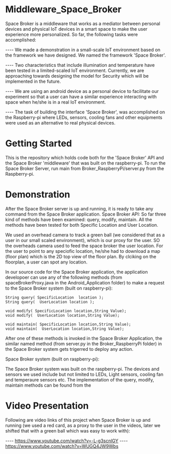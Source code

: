 # Middleware_Space_Broker

Space Broker is a middleware that  works as a mediator between personal devices and physical IoT devices in a smart space to make the user experience more personalized. So far, the following tasks were accomplished:

---- We made a demonstration in a small-scale IoT environment based on the framework we have designed. We named the framework 'Space Broker'.

---- Two characteristics that include illumination and temperature have been tested in a limited-scaled IoT environment. 
Currently, we are approaching towards designing the model for Security which will be implemented in the future.

---- We are using an android device as a personal device to facilitate our experiment so that a user can have a similar experience interacting with space when he/she is in a real IoT environment. 

---- The task of building the interface 'Space Broker', was accomplished on the Raspberry-pi where LEDs, sensors, cooling fans and other equipments were used as an alternative to 
real physical devices.

# Getting Started

This is the repository which holds code both for the 'Space Broker' API and the Space Broker 'middleware' that was built on the raspberry-pi. 
To run the Space Broker Server, run main from Broker_RaspberryPi/server.py from the Raspberry-pi.

# Demonstration

After the Space Broker server is up and running, it is ready to take any command from the Space Broker application.
Space Broker API:
So far three kind of methods have been examined: query, modify, maintain. All the methods have been tested for both Specific Location and User Location. 

We used an overhead camera to track a green ball (we considered that as a user in our small scaled environment), which is our proxy for the user. SO the overheads camera used to feed the space broker the user location. For the user to point to any speciofic location, he/she had to download a map (floor plan) which is the 2D top view of the floor plan. By clciking on the floorplan, a user can spot any location.

In our source code for the Space Broker application, the application developoer can use any of the following methods (from spaceBrokerProxy.java in the Android_Application folder) to make a request to the Space Broker system (built on raspberry-pi):


    String query( SpecificLocation  location );
    String query(  UserLocation location );

    void modify( SpecificLocation location,String Value);
    void modify(  UserLocation location,String Value);

    void maintain( SpecificLocation location,String Value);
    void maintain(  UserLocation location,String Value);

After one of these methods is invoked in the Space Broker Application, the similar named method (from server.py in the Broker_RaspberryPi folder) in the Space Broker system gets trigerred to deploy any action.   

Space Broker system (built on raspberry-pi):

The Space Broker system was built on the raspberry-pi. The devices and sensors we used include but not limited to LEDs, Light sensors, cooling fan and temperaure sensors etc. The implementation of the query, modify, maintain methods can be found from the    
# Video Presentation

Following are video links of this project when Space Broker is up and running (we used a red card, as a proxy to the user in the videos, later we shifted that with a green ball which was easy to work with):

---- https://www.youtube.com/watch?v=-L-g3scnlGY
---- https://www.youtube.com/watch?v=WUGQ4JW9Wbs


